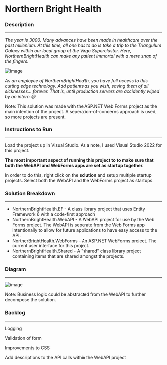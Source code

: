 <h1>Northern Bright Health</h1>
<h3>Description</h3>
<hr />

<em>The year is 3000. Many advances have been made in healthcare over the past millenium. At this time, all one has to do is take a trip to the Triangulum Galaxy within our local group of the Virgo Supercluster. Here, NorthernBrightHealth can make any patient immortal with a mere snap of the fingers.</em>

![image](https://user-images.githubusercontent.com/76532502/179167550-ec62fa9c-8fff-4478-982e-92d86ffb6339.png)

<em>As an employee of NorthernBrightHealth, you have full access to this cutting edge technology. Add patients as you wish, saving them of all sicknesses... forever. That is, until production servers are accidently wiped by an intern 😅.</em>

Note: This solution was made with the ASP.NET Web Forms project as the main intention of the project.
A seperation-of-concerns approach is used, so more projects are present.

<h3>Instructions to Run</h3>
<hr />
Load the project up in Visual Studio. As a note, I used Visual Studio 2022 for this project.

<b>The most important aspect of running this project to to make sure that both the WebAPI and WebForms apps are set as startup together.</b>

In order to do this, right click on the <b>solution</b> and setup multiple startup projects. Select both the WebAPI and the WebForms project as startups.



<h3>Solution Breakdown</h3>
<hr />
<ul>
  <li>NorthernBrightHealth.EF - A class library project that uses Entity Framework 6 with a code-first approach</li>
  <li>NorthernBrightHealth.WebAPI - A WebAPI project for use by the Web Forms project. The WebAPI is seperate from the Web Forms app intentionally to allow for future applications to have easy access to the API.</li>
  <li>NortherBrightHealth.WebForms - An ASP.NET WebForms project. The current user interface for this project.</li>
  <li>NorthernBrightHealth.Shared - A "shared" class library project containing items that are shared amongst the projects.</li>
</ul>

<h3>Diagram</h3>
<hr />

![image](https://user-images.githubusercontent.com/76532502/179172504-f07b65a3-2df7-4ec5-80af-7e34a8fcf219.png)

Note: Business logic could be abstracted from the WebAPI to further decompose the solution.
<h3>Backlog</h3>
<hr />

Logging

Validation of form

Improvements to CSS

Add descriptions to the API calls within the WebAPI project
